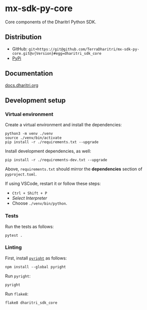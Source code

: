 # mx-sdk-py-core

Core components of the DharitrI Python SDK.

## Distribution
 
 - GitHub: `git+https://git@github.com/TerraDharitri/mx-sdk-py-core.git@v{Version}#egg=dharitri_sdk_core`
 - [PyPi](https://pypi.org/user/terradharitri/)

## Documentation

[docs.dharitri.org](https://docs.dharitri.org/sdk-and-tools/drtpy/drtpy/)

## Development setup

### Virtual environment

Create a virtual environment and install the dependencies:

```
python3 -m venv ./venv
source ./venv/bin/activate
pip install -r ./requirements.txt --upgrade
```

Install development dependencies, as well:

```
pip install -r ./requirements-dev.txt --upgrade
```

Above, `requirements.txt` should mirror the **dependencies** section of `pyproject.toml`.

If using VSCode, restart it or follow these steps:
 - `Ctrl + Shift + P`
 - _Select Interpreter_
 - Choose `./venv/bin/python`.

### Tests

Run the tests as follows:

```
pytest .
```

### Linting

First, install [`pyright`](https://github.com/microsoft/pyright) as follows:

```
npm install --global pyright
```

Run `pyright`:

```
pyright
```

Run `flake8`:

```
flake8 dharitri_sdk_core
```
